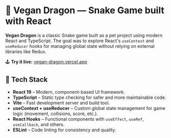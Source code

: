 # 🐍 Vegan Dragon — Snake Game built with React

**Vegan Dragon** is a classic Snake game built as a pet project using modern React and TypeScript. 
The goal was to explore React's `useContext` and `useReducer` hooks for managing global state without relying on external libraries like Redux.

🕹️ **Try it live:** [vegan-dragon.vercel.app](https://vegan-dragon.vercel.app/)

## 🚀 Tech Stack

- **React 19** – Modern, component-based UI framework.
- **TypeScript** – Static type checking for safer and more maintainable code.
- **Vite** – Fast development server and build tool.
- **useContext + useReducer** – Custom global state management for game logic (movement, collisions, score, etc.).
- **React Hooks** – Functional components with `useEffect`, `useRef`, `useCallback`, and others.
- **ESLint** – Code linting for consistency and quality.